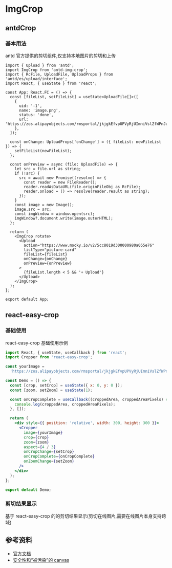 # ImgCrop

## antdCrop

### 基本用法

antd 官方提供的剪切组件,仅支持本地图片的剪切和上传

```tsx
import { Upload } from 'antd';
import ImgCrop from 'antd-img-crop';
import { RcFile, UploadFile, UploadProps } from 'antd/es/upload/interface';
import React, { useState } from 'react';

const App: React.FC = () => {
  const [fileList, setFileList] = useState<UploadFile[]>([
    {
      uid: '-1',
      name: 'image.png',
      status: 'done',
      url: 'https://zos.alipayobjects.com/rmsportal/jkjgkEfvpUPVyRjUImniVslZfWPnJuuZ.png',
    },
  ]);

  const onChange: UploadProps['onChange'] = ({ fileList: newFileList }) => {
    setFileList(newFileList);
  };

  const onPreview = async (file: UploadFile) => {
    let src = file.url as string;
    if (!src) {
      src = await new Promise((resolve) => {
        const reader = new FileReader();
        reader.readAsDataURL(file.originFileObj as RcFile);
        reader.onload = () => resolve(reader.result as string);
      });
    }
    const image = new Image();
    image.src = src;
    const imgWindow = window.open(src);
    imgWindow?.document.write(image.outerHTML);
  };

  return (
    <ImgCrop rotate>
      <Upload
        action="https://www.mocky.io/v2/5cc8019d300000980a055e76"
        listType="picture-card"
        fileList={fileList}
        onChange={onChange}
        onPreview={onPreview}
      >
        {fileList.length < 5 && '+ Upload'}
      </Upload>
    </ImgCrop>
  );
};

export default App;
```

## react-easy-crop

### 基础使用

react-easy-crop 基础使用示例

```jsx
import React, { useState, useCallback } from 'react';
import Cropper from 'react-easy-crop';

const yourImage =
  'https://zos.alipayobjects.com/rmsportal/jkjgkEfvpUPVyRjUImniVslZfWPnJuuZ.png';

const Demo = () => {
  const [crop, setCrop] = useState({ x: 0, y: 0 });
  const [zoom, setZoom] = useState(1);

  const onCropComplete = useCallback((croppedArea, croppedAreaPixels) => {
    console.log(croppedArea, croppedAreaPixels);
  }, []);

  return (
    <div style={{ position: 'relative', width: 300, height: 300 }}>
      <Cropper
        image={yourImage}
        crop={crop}
        zoom={zoom}
        aspect={4 / 3}
        onCropChange={setCrop}
        onCropComplete={onCropComplete}
        onZoomChange={setZoom}
      />
    </div>
  );
};

export default Demo;
```

### 剪切结果显示

基于 react-easy-crop 的的剪切结果显示(剪切在线图片,需要在线图片本身支持跨域)

<code src="./ReactEasyCropShowImg/ReactEasyCropShowImg.tsx"></code>

## 参考资料

- [官方文档](https://github.com/ricardo-ch/react-easy-crop#props)
- [安全性和“被污染”的 canvas](https://developer.mozilla.org/zh-CN/docs/Web/HTML/CORS_enabled_image)
